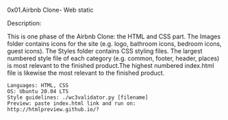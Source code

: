0x01.Airbnb Clone- Web static

Description:

This is one phase of the Airbnb Clone: the HTML and CSS part. The Images folder contains icons for the site (e.g. logo, bathroom icons, bedroom icons, guest icons). The Styles folder contains CSS styling files. The largest numbered style file of each category (e.g. common, footer, header, places) is most relevant to the finished product.The highest numbered index.html file is likewise the most relevant to the finished product.


    Languages: HTML, CSS
    OS: Ubuntu 20.04 LTS
    Style guidelines: ./wc3validator.py [filename]
    Preview: paste index.html link and run on: http://htmlpreview.github.io/?

